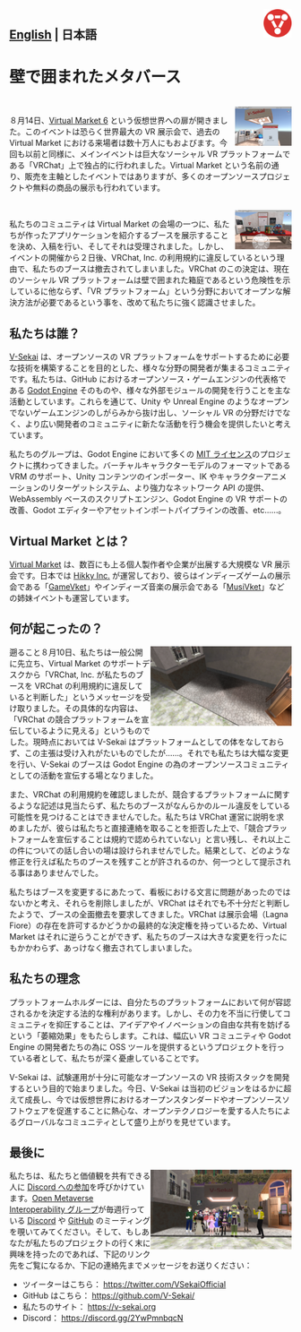 <img src="vsekai_logo1.png" align="right" width="10%">
     
## [English](a-statement-on-the-walled-metaverse.md) | 日本語

# 壁で囲まれたメタバース

<br clear="all"><img align="right" src="./booth_dev1.png" width="20%">

８月14日、[Virtual Market 6](https://vket6.v-market.work/) という仮想世界への扉が開きました。このイベントは恐らく世界最大の VR 展示会で、過去の Virtual Market における来場者は数十万人にもおよびます。今回も以前と同様に、メインイベントは巨大なソーシャル VR プラットフォームである「VRChat」上で独占的に行われました。Virtual Market という名前の通り、販売を主軸としたイベントではありますが、多くのオープンソースプロジェクトや無料の商品の展示も行われています。

<br clear="all"><img align="right" src="./booth_dev2.png" width="20%">

私たちのコミュニティは Virtual Market の会場の一つに、私たちが作ったアプリケーションを紹介するブースを展示することを決め、入稿を行い、そしてそれは受理されました。しかし、イベントの開催から２日後、VRChat, Inc. の利用規約に違反しているという理由で、私たちのブースは撤去されてしまいました。VRChat のこの決定は、現在のソーシャル VR プラットフォームは壁で囲まれた箱庭であるという危険性を示しているに他ならず、「VR プラットフォーム」という分野においてオープンな解決方法が必要であるという事を、改めて私たちに強く認識させました。

## 私たちは誰？<br clear="all">

[V-Sekai](https://github.com/V-Sekai) は、オープンソースの VR プラットフォームをサポートするために必要な技術を構築することを目的とした、様々な分野の開発者が集まるコミュニティです。私たちは、GitHub におけるオープンソース・ゲームエンジンの代表格である [Godot Engine](https://godotengine.org) そのものや、様々な外部モジュールの開発を行うことを主な活動としています。これらを通じて、Unity や Unreal Engine のようなオープンでないゲームエンジンのしがらみから抜け出し、ソーシャル VR の分野だけでなく、より広い開発者のコミュニティに新たな活動を行う機会を提供したいと考えています。

私たちのグループは、Godot Engine において多くの [MIT ライセンス](https://opensource.org/licenses/MIT)のプロジェクトに携わってきました。バーチャルキャラクターモデルのフォーマットである VRM のサポート、Unity コンテンツのインポーター、IK やキャラクターアニメーションのリターゲットシステム、より強力なネットワーク API の提供、WebAssembly ベースのスクリプトエンジン、Godot Engine の VR サポートの改善、Godot エディターやアセットインポートパイプラインの改善、etc……。

## Virtual Market とは？

[Virtual Market](https://v-market.work/) は、数百にも上る個人製作者や企業が出展する大規模な VR 展示会です。日本では [Hikky Inc.](https://www.hikky.life/) が運営しており、彼らはインディーズゲームの展示会である「[GameVket](https://game.vket.com/)」やインディーズ音楽の展示会である「[MusiVket](https://music.vket.com/)」などの姉妹イベントも運営しています。

## 何が起こったの？

<img align="right" src="./vsekai_booth_gone.png" width="50%">

遡ること８月10日、私たちは一般公開に先立ち、Virtual Market のサポートデスクから「VRChat, Inc. が私たちのブースを VRChat の利用規約に違反していると判断した」というメッセージを受け取りました。その具体的な内容は、「VRChat の競合プラットフォームを宣伝しているように見える」というものでした。現時点においては V-Sekai はプラットフォームとしての体をなしておらず、この主張は受け入れがたいものでしたが……。それでも私たちは大幅な変更を行い、V-Sekai のブースは Godot Engine の為のオープンソースコミュニティとしての活動を宣伝する場となりました。

また、VRChat の利用規約を確認しましたが、競合するプラットフォームに関するような記述は見当たらず、私たちのブースがなんらかのルール違反をしている可能性を見つけることはできませんでした。私たちは VRChat 運営に説明を求めましたが、彼らは私たちと直接連絡を取ることを拒否した上で、「競合プラットフォームを宣伝することは規約で認められていない」と言い残し、それ以上この件についての話し合いの場は設けられませんでした。結果として、どのような修正を行えば私たちのブースを残すことが許されるのか、何一つとして提示される事はありませんでした。

私たちはブースを変更するにあたって、看板における文言に問題があったのではないかと考え、それらを削除しましたが、VRChat はそれでも不十分だと判断したようで、ブースの全面撤去を要求してきました。VRChat は展示会場（Lagna Fiore）の存在を許可するかどうかの最終的な決定権を持っているため、Virtual Market はそれに逆らうことができず、私たちのブースは大きな変更を行ったにもかかわらず、あっけなく撤去されてしまいました。
<br clear="all">

## 私たちの理念

プラットフォームホルダーには、自分たちのプラットフォームにおいて何が容認されるかを決定する法的な権利があります。しかし、その力を不当に行使してコミュニティを抑圧することは、アイデアやイノベーションの自由な共有を妨げるという「萎縮効果」をもたらします。これは、幅広い VR コミュニティや Godot Engine の開発者たちの為に OSS ツールを提供するというプロジェクトを行っている者として、私たちが深く憂慮していることです。

V-Sekai は、試験運用が十分に可能なオープンソースの VR 技術スタックを開発するという目的で始まりました。今日、V-Sekai は当初のビジョンをはるかに超えて成長し、今では仮想世界におけるオープンスタンダードやオープンソースソフトウェアを促進することに熱心な、オープンテクノロジーを愛する人たちによるグローバルなコミュニティとして盛り上がりを見せています。

## 最後に

<img align="right" src="./vsekai_group_photo.png" width="50%">

私たちは、私たちと価値観を共有できる人に [Discord への参加](https://discord.gg/2YwPmnbqcN)を呼びかけています。[Open Metaverse Interoperability グループ](https://github.com/omigroup/OMI)が毎週行っている [Discord](https://discord.gg/NJtT9grz5E) や [GitHub](https://github.com/omigroup/OMI) のミーティングを覗いてみてください。そして、もしあなたが私たちのプロジェクトの行く末に興味を持ったのであれば、下記のリンク先をご覧になるか、下記の連絡先までメッセージをお送りください：

* ツイーターはこちら： https://twitter.com/VSekaiOfficial
* GitHub はこちら： https://github.com/V-Sekai/
* 私たちのサイト： https://v-sekai.org
* Discord： https://discord.gg/2YwPmnbqcN

